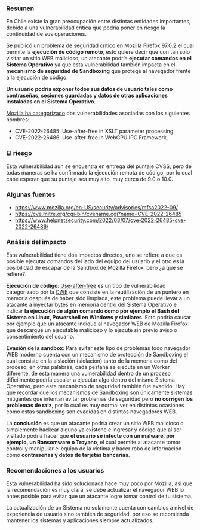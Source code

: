 ### Resumen

En Chile existe la gran preocupación entre distintas entidades
importantes, debido a una vulnerabilidad crítica que podría
poner en riesgo la continuidad de sus operaciones.

Se publicó un problema de seguridad crítico en Mozilla Firefox
97.0.2 el cual permite la **ejecución de código remoto**,
esto quiere decir que con tan solo visitar un sitio WEB
malicioso, un atacante podría **ejecutar comandos en el Sistema
Operativo** ya que esta vulnerabilidad también impacta en el
**mecanismo de seguridad de Sandboxing** que protege al
navegador frente a la ejecución de código.

**Un usuario podría exponer todos sus datos de usuario tales como
contraseñas, sesiones guardadas y datos de otras aplicaciones
instaladas en el Sistema Operativo**.

[Mozilla ha categorizado](https://www.mozilla.org/en-US/security/advisories/mfsa2022-09/)
dos vulnerabilidades asociadas con los siguientes nombres:

- CVE-2022-26485: Use-after-free in XSLT parameter processing.
- CVE-2022-26486: Use-after-free in WebGPU IPC Framework.


### El riesgo

Esta vulnerabilidad aun se encuentra en entrega del puntaje
CVSS, pero de todas maneras se ha confirmado la ejecución remota
de código, por lo cual cabe esperar que su puntaje sea muy alto,
muy cerca de 9.0 o 10.0.


### Algunas fuentes

- https://www.mozilla.org/en-US/security/advisories/mfsa2022-09/
- https://cve.mitre.org/cgi-bin/cvename.cgi?name=CVE-2022-26485
- https://www.helpnetsecurity.com/2022/03/07/cve-2022-26485-cve-2022-26486/


### Análisis del impacto

Esta vulnerabilidad tiene dos impactos directos, uno se refiere
a que es posible ejecutar comandos del lado del equipo del
usuario y el otro es la posibilidad de escapar de la Sandbox de
Mozilla Firefox, pero ¿a que se refiere?.

**Ejecución de código**:
[Use-after-free](https://cwe.mitre.org/data/definitions/416.html)
es un tipo de vulnerabilidad categorizado por la
[CWE](https://cwe.mitre.org/data/definitions/416.html)
que consiste en la reutilización de un puntero en memoria
después de haber sido limpiada, este problema puede llevar a un
atacante a inyectar bytes en memoria dentro del Sistema
Operativo e indicar **la ejecución de algún comando como por
ejemplo el Bash del Sistema en Linux, Powershell en Windows y
similares**. Esto podría causar por ejemplo que un atacante
indique al navegador WEB de Mozilla Firefox que descargue un
ejecutable malicioso y lo ejecute sin previo aviso o
consentimiento del usuario.

**Evasión de la sandbox**: Para evitar este tipo de problemas
todo navegador WEB moderno cuenta con un mecanismo de protección
de Sandboxing el cual consiste en la aislación (siolación) tanto
de la memoria como del proceso, en otras palabras, cada pestaña
se ejecuta en un Worker diferente, de esta manera una
vulnerabilidad dentro de un proceso dificilmente podría escalar
a ejecutar algo dentro del mismo Sistema Operativo, pero este
mecanismo de seguridad también fue evadido. Hay que recordar que
los mecanismos de Sandboxing son únicamente sistemas mitigantes
que intentan evitar problemas de seguridad pero **no corrigen
los problemas de raiz**, por lo cual es muy normal ver en
distintas ocasiones como estas sandboxing son evadidas en
distintos navegadores WEB.

La **conclusión** es que un atacante podría crear un sitio
WEB malicioso o simplemente hackear alguno ya existene e
ingresar y código que al ser visitado podría hacer que **el
usuario se infecte con un malware, por ejemplo, un Ransomware o
Troyano**, el cual permite al atacante tomar control y manipular
el equipo de la víctima y hacer robo de información como
**contraseñas y datos de tarjetas bancarias**.


### Recomendaciones a los usuarios

Esta vulnerabilidad ha sido solucionada hace muy poco por
Mozilla, asi que la recomendación es muy clara, se debe
actualizar el navegador WEB lo antes posible para evitar que un
atacante logre tomar control de tu sistema.

La actualización de un Sistema no solamente cuenta con cambios a
nivel de experiencia de usuario sino también de seguridad, por eso
se recomienda mantener los sistemas y aplicaciones siempre
actualizados.